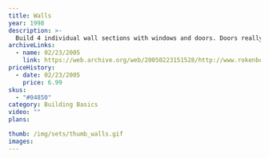 ```yaml
---
title: Walls
year: 1998
description: >-
  Build 4 individual wall sections with windows and doors. Doors really open and close. Includes 33 pieces.
archiveLinks:
  - name: 02/23/2005
    link: https://web.archive.org/web/20050223151528/http://www.rokenbok.com/catalog/pd_bb_walls.html
priceHistory:
  - date: 02/23/2005
    price: 6.99
skus:
  - "#04850"
category: Building Basics
video: ""
plans:

thumb: /img/sets/thumb_walls.gif
images:
---
```

